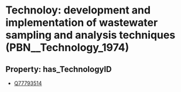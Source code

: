 # Technoloy: __development and implementation of wastewater sampling and analysis techniques__ (PBN__Technology_1974)

## Property: has_TechnologyID

* [Q77793514](Q77793514)

